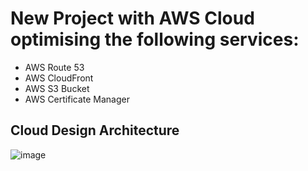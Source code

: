 # New Project with AWS Cloud optimising the following services:
 - AWS Route 53
 - AWS CloudFront
 - AWS S3 Bucket
 - AWS Certificate Manager

## Cloud Design Architecture 
![image](files/Users/jzhang/Desktop/Isolated.png)
